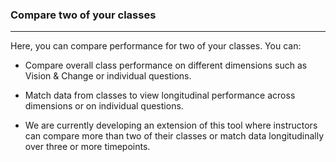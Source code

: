 ### Compare two of your classes

***

Here, you can compare performance for two of your classes. You can:

* Compare overall class performance on different dimensions such as Vision & Change or individual questions.

* Match data from classes to view longitudinal performance across dimensions or on individual questions.

* We are currently developing an extension of this tool where instructors can compare more than two of their classes or match data longitudinally over three or more timepoints.